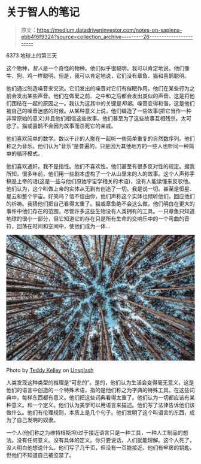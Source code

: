 # 关于智人的笔记

> 原文：<https://medium.datadriveninvestor.com/notes-on-sapiens-ebb4f6f9324?source=collection_archive---------26----------------------->

6373 地球上的第三天

这个物种，*智人*是一个奇怪的物种。他们似乎很聪明。我可以肯定地说，他们像牛、狗、鸡一样聪明。但是，我可以肯定地说，它们没有章鱼、猫和喜鹊聪明。

他们通过制造噪音来交流。它们发出的噪音对它们有催眠作用。他们在某些行为之前会发出某些声音。他们在做爱之前、之中和之后都会发出类似的声音。这是将他们团结在一起的原因之一。我认为这其中的关键是*和谐*。噪音变得和谐，这是他们被自己的噪音迷惑的时候。从某种意义上说，他们编造了一些故事(把它当作一种非常原始的意义)并且他们相信这些故事。他们甚至为了这些故事互相残杀。太可悲了。猫或喜鹊不会因为故事而杀死它的亲戚。

他们喜欢简单的数学。数以千计的人聚在一起听一些简单重复的自然数序列。他们称之为音乐。他们认为“音乐”是普遍的，只是因为其他地方的一些人也听同一种简单的循环模式。

他们喜欢通奸。我不是指性。他们不喜欢性。他们甚至有很多反对性的规定。据我所知，很多年前，他们用一些剧本虚构了一个从山里来的人的故事。这个人声称手稿是上帝的话(这是一些与他们原始宇宙学相关的术语)，没有人能读懂来反驳他。他们认为，这个叫做上帝的实体从无到有创造了一切。我是说一切。甚至是恒星、星云和整个宇宙。好笑吗？信不信由你，他们声称这个实体也倾听他们，回应他们的祈祷。我猜他们把自己看得太重了。猫或章鱼绝不会这么做。他们明白在更大的事件中他们存在的范围，尽管许多这些生物没有人类拥有的工具。一只章鱼只知道地球的很小一部分，但它知道它的存在只是所有生命的交响乐中的一个弯曲的音符，回荡在时间和空间中，使他们成为一体…

![](img/06fa2c266790fa09c8d8c9f7ff80a591.png)

Photo by [Teddy Kelley](https://unsplash.com/@teddykelley?utm_source=medium&utm_medium=referral) on [Unsplash](https://unsplash.com?utm_source=medium&utm_medium=referral)

人类发现这种类型的推理是“可悲的”。是的，他们认为生活会变得毫无意义，这是他们的语言中创造的一个特殊术语，指的是他们称之为字典的特殊工具。在这些词典中，每样东西都有意义。他们把这些词典看得太重了。他们认为一切都应该有某种意义。和一个定义。他们认为美学可以用语言来描述。他们写了法律告诉他们该做什么。他们有伦理规则，本质上是几个句子。他们发明了这个叫语言的东西，成为了自己发明的奴隶。

一个人(他们称之为维特根斯坦)过于接近语言只是一种工具，一种人工制品的想法。没有任何意义。没有具体的定义。你只要说话，人们就能理解。这个人死了，没人明白他想说什么。他们写了几千页，但没有一页能接近。他们有牢房的钥匙，但他们不知道自己被监禁了。